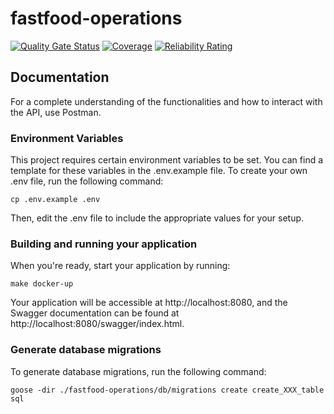# fastfood-operations

[![Quality Gate Status](https://sonarcloud.io/api/project_badges/measure?project=SOAT-46_fastfood-operations&metric=alert_status)](https://sonarcloud.io/summary/new_code?id=SOAT-46_fastfood-operations)
[![Coverage](https://sonarcloud.io/api/project_badges/measure?project=SOAT-46_fastfood-operations&metric=coverage)](https://sonarcloud.io/summary/new_code?id=SOAT-46_fastfood-operations)
[![Reliability Rating](https://sonarcloud.io/api/project_badges/measure?project=SOAT-46_fastfood-operations&metric=reliability_rating)](https://sonarcloud.io/summary/new_code?id=SOAT-46_fastfood-operations)

## Documentation

For a complete understanding of the functionalities and how to interact with the API, use Postman.

### Environment Variables

This project requires certain environment variables to be set.
You can find a template for these variables in the .env.example file.
To create your own .env file, run the following command:

```shell
cp .env.example .env
```

Then, edit the .env file to include the appropriate values for your setup.

### Building and running your application

When you're ready, start your application by running:

```shell
make docker-up
```

Your application will be accessible at http://localhost:8080, and the Swagger
documentation can be found at http://localhost:8080/swagger/index.html.


### Generate database migrations

To generate database migrations, run the following command:

```shell
goose -dir ./fastfood-operations/db/migrations create create_XXX_table sql
```

